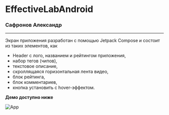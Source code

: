 # EffectiveLabAndroid

### Сафронов Александр

---

Экран приложения разработан с помощью Jetpack Compose и состоит из таких элементов, как
- Header с лого, названием и рейтингом приложения,
- набор тегов (чипов),
- текстовое описание,
- скроллящаяся горизонтальная лента видео,
- блок рейтинга,
- блок комментариев,
- кнопка установить с hover-эффектом.

__Демо доступно ниже__

![App](https://psv4.userapi.com/c909228/u262725592/docs/d21/9787470d4035/Screen_recording_20231103_082722.gif)
